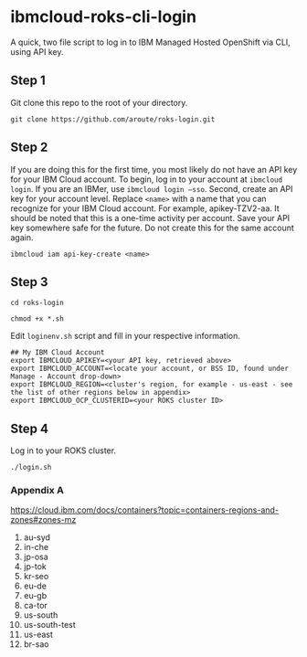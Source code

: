 # ibmcloud-roks-cli-login
A quick, two file script to log in to IBM Managed Hosted OpenShift via CLI, using API key.

## Step 1
Git clone this repo to the root of your directory.
```shell
git clone https://github.com/aroute/roks-login.git
```
## Step 2

If you are doing this for the first time, you most likely do not have an API key for your IBM Cloud account. To begin, log in to your account at `ibmcloud login`. If you are an IBMer, use `ibmcloud login —sso`. Second, create an API key for your account level. Replace `<name>` with a name that you can recognize for your IBM Cloud account. For example, apikey-TZV2-aa. It should be noted that this is a one-time activity per account. Save your API key somewhere safe for the future. Do not create this for the same account again.
```shell
ibmcloud iam api-key-create <name>
```
## Step 3
```shell
cd roks-login
```
```shell
chmod +x *.sh
```
Edit `loginenv.sh` script and fill in your respective information.
```console
## My IBM Cloud Account
export IBMCLOUD_APIKEY=<your API key, retrieved above>
export IBMCLOUD_ACCOUNT=<locate your account, or BSS ID, found under Manage - Account drop-down>
export IBMCLOUD_REGION=<cluster's region, for example - us-east - see the list of other regions below in appendix>
export IBMCLOUD_OCP_CLUSTERID=<your ROKS cluster ID>
```
## Step 4
Log in to your ROKS cluster.
```shell
./login.sh
```

### Appendix A

https://cloud.ibm.com/docs/containers?topic=containers-regions-and-zones#zones-mz
1. au-syd
2. in-che
3. jp-osa
4. jp-tok
5. kr-seo
6. eu-de
7. eu-gb
8. ca-tor
9. us-south
10. us-south-test
11. us-east
12. br-sao

